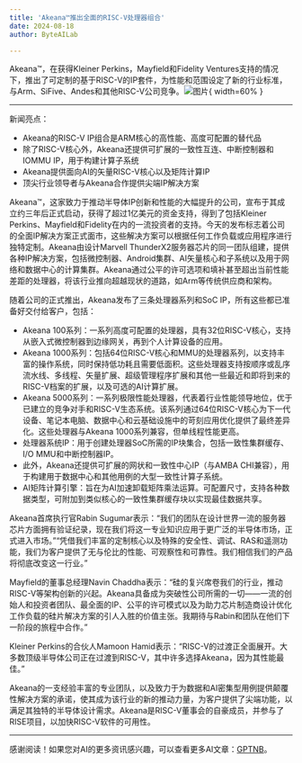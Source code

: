 ```yaml
---
title: 'Akeana™推出全面的RISC-V处理器组合'
date: 2024-08-18
author: ByteAILab

---
```


Akeana™，在获得Kleiner Perkins，Mayfield和Fidelity Ventures支持的情况下，推出了可定制的基于RISC-V的IP套件，为性能和范围设定了新的行业标准，与Arm、SiFive、Andes和其他RISC-V公司竞争。![图片](https://ai-techpark.com/wp-content/uploads/2024/08/Akeana-960x540.jpg){ width=60% }

---


新闻亮点：

- Akeana的RISC-V IP组合是ARM核心的高性能、高度可配置的替代品
- 除了RISC-V核心外，Akeana还提供可扩展的一致性互连、中断控制器和IOMMU IP，用于构建计算子系统
- Akeana提供面向AI的矢量RISC-V核心以及矩阵计算IP
- 顶尖行业领导者与Akeana合作提供尖端IP解决方案

Akeana™，这家致力于推动半导体IP创新和性能的大幅提升的公司，宣布于其成立约三年后正式启动，获得了超过1亿美元的资金支持，得到了包括Kleiner Perkins、Mayfield和Fidelity在内的一流投资者的支持。今天的发布标志着公司的全面IP解决方案正式面市，这些解决方案可以根据任何工作负载或应用程序进行独特定制。Akeana由设计Marvell ThunderX2服务器芯片的同一团队组建，提供各种IP解决方案，包括微控制器、Android集群、AI矢量核心和子系统以及用于网络和数据中心的计算集群。Akeana通过公平的许可选项和填补甚至超出当前性能差距的处理器，将该行业推向超越现状的道路，如Arm等传统供应商和架构。

随着公司的正式推出，Akeana发布了三条处理器系列和SoC IP，所有这些都已准备好交付给客户，包括：

- Akeana 100系列：一系列高度可配置的处理器，具有32位RISC-V核心，支持从嵌入式微控制器到边缘网关，再到个人计算设备的应用。
- Akeana 1000系列：包括64位RISC-V核心和MMU的处理器系列，以支持丰富的操作系统，同时保持低功耗且需要低面积。这些处理器支持按顺序或乱序流水线、多线程、矢量扩展、超级管理程序扩展和其他一些最近和即将到来的RISC-V档案的扩展，以及可选的AI计算扩展。
- Akeana 5000系列：一系列极限性能处理器，代表着行业性能领导地位，优于已建立的竞争对手和RISC-V生态系统。该系列通过64位RISC-V核心为下一代设备、笔记本电脑、数据中心和云基础设施中的苛刻应用优化提供了最终差异化。这些处理器与Akeana 1000系列兼容，但单线程性能更高。
- 处理器系统IP：用于创建处理器SoC所需的IP块集合，包括一致性集群缓存、I/O MMU和中断控制器IP。
- 此外，Akeana还提供可扩展的网状和一致性中心IP（与AMBA CHI兼容），用于构建用于数据中心和其他用例的大型一致性计算子系统。
- AI矩阵计算引擎：旨在为AI加速卸载矩阵乘法运算。可配置尺寸，支持各种数据类型，可附加到类似核心的一致性集群缓存块以实现最佳数据共享。

Akeana首席执行官Rabin Sugumar表示：“我们的团队在设计世界一流的服务器芯片方面拥有验证纪录，现在我们将这一专业知识应用于更广泛的半导体市场，正式进入市场。”“凭借我们丰富的定制核心以及特殊的安全性、调试、RAS和遥测功能，我们为客户提供了无与伦比的性能、可观察性和可靠性。我们相信我们的产品将彻底改变这一行业。”

Mayfield的董事总经理Navin Chaddha表示：“硅的复兴席卷我们的行业，推动RISC-V等架构创新的兴起。Akeana具备成为突破性公司所需的一切——一流的创始人和投资者团队、最全面的IP、公平的许可模式以及为助力芯片制造商设计优化工作负载的硅片解决方案的引人入胜的价值主张。我期待与Rabin和团队在他们下一阶段的旅程中合作。”

Kleiner Perkins的合伙人Mamoon Hamid表示：“RISC-V的过渡正全面展开。大多数顶级半导体公司正在过渡到RISC-V，其中许多选择Akeana，因为其性能最佳。”

Akeana的一支经验丰富的专业团队，以及致力于为数据和AI密集型用例提供颠覆性解决方案的承诺，使其成为该行业的新的推动力量，为客户提供了尖端功能，以满足其独特的半导体设计需求。Akeana是RISC-V董事会的自豪成员，并参与了RISE项目，以加快RISC-V软件的可用性。

---
感谢阅读！如果您对AI的更多资讯感兴趣，可以查看更多AI文章：[GPTNB](https://gptnb.com)。